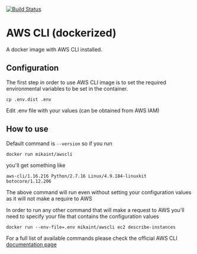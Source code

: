 [![Build Status](https://travis-ci.org/mikaint/aws-cli-docker.svg?branch=master)](https://travis-ci.org/mikaint/aws-cli-docker)

# AWS CLI (dockerized)
A docker image with AWS CLI installed.

## Configuration
The first step in order to use AWS CLI image is to set the required environmental variables to be set in the container.
```
cp .env.dist .env
```
Edit .env file with your values (can be obtained from AWS IAM)

## How to use


Default command is `--version` so if you run 
```
docker run mikaint/awscli
```
you'll get something like
```
aws-cli/1.16.216 Python/2.7.16 Linux/4.9.184-linuxkit botocore/1.12.206
```
The above command will run even without setting your configuration values as it will not make a require to AWS

In order to run any other command that will make a request to AWS you'll need to specify your file that contains the configuration values
```
docker run --env-file=.env mikaint/awscli ec2 describe-instances
```
For a full list of available commands please check the official AWS CLI [documentation page](https://docs.aws.amazon.com/cli/index.html)

